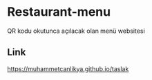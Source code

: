 # Restaurant-menu

QR kodu okutunca açılacak olan menü websitesi

## Link
https://muhammetcanlikya.github.io/taslak
